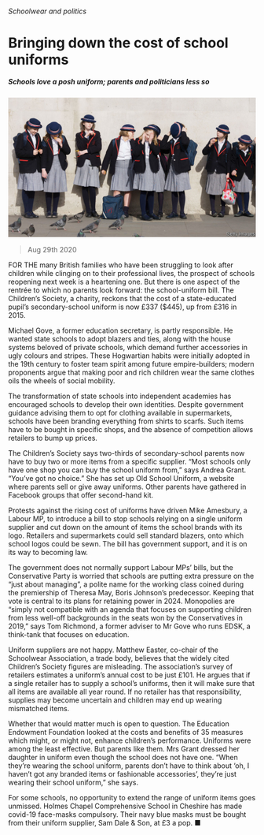 ###### Schoolwear and politics

# Bringing down the cost of school uniforms 

##### Schools love a posh uniform; parents and politicians less so 

![image](images/20200829_BRP002_0.jpg) 

> Aug 29th 2020 

FOR THE many British families who have been struggling to look after children while clinging on to their professional lives, the prospect of schools reopening next week is a heartening one. But there is one aspect of the rentrée to which no parents look forward: the school-uniform bill. The Children’s Society, a charity, reckons that the cost of a state-educated pupil’s secondary-school uniform is now £337 ($445), up from £316 in 2015.

Michael Gove, a former education secretary, is partly responsible. He wanted state schools to adopt blazers and ties, along with the house systems beloved of private schools, which demand further accessories in ugly colours and stripes. These Hogwartian habits were initially adopted in the 19th century to foster team spirit among future empire-builders; modern proponents argue that making poor and rich children wear the same clothes oils the wheels of social mobility.


The transformation of state schools into independent academies has encouraged schools to develop their own identities. Despite government guidance advising them to opt for clothing available in supermarkets, schools have been branding everything from shirts to scarfs. Such items have to be bought in specific shops, and the absence of competition allows retailers to bump up prices.

The Children’s Society says two-thirds of secondary-school parents now have to buy two or more items from a specific supplier. “Most schools only have one shop you can buy the school uniform from,” says Andrea Grant. “You’ve got no choice.” She has set up Old School Uniform, a website where parents sell or give away uniforms. Other parents have gathered in Facebook groups that offer second-hand kit.

Protests against the rising cost of uniforms have driven Mike Amesbury, a Labour MP, to introduce a bill to stop schools relying on a single uniform supplier and cut down on the amount of items the school brands with its logo. Retailers and supermarkets could sell standard blazers, onto which school logos could be sewn. The bill has government support, and it is on its way to becoming law.

The government does not normally support Labour MPs’ bills, but the Conservative Party is worried that schools are putting extra pressure on the “just about managing”, a polite name for the working class coined during the premiership of Theresa May, Boris Johnson’s predecessor. Keeping that vote is central to its plans for retaining power in 2024. Monopolies are “simply not compatible with an agenda that focuses on supporting children from less well-off backgrounds in the seats won by the Conservatives in 2019,” says Tom Richmond, a former adviser to Mr Gove who runs EDSK, a think-tank that focuses on education.

Uniform suppliers are not happy. Matthew Easter, co-chair of the Schoolwear Association, a trade body, believes that the widely cited Children’s Society figures are misleading. The association’s survey of retailers estimates a uniform’s annual cost to be just £101. He argues that if a single retailer has to supply a school’s uniforms, then it will make sure that all items are available all year round. If no retailer has that responsibility, supplies may become uncertain and children may end up wearing mismatched items.

Whether that would matter much is open to question. The Education Endowment Foundation looked at the costs and benefits of 35 measures which might, or might not, enhance children’s performance. Uniforms were among the least effective. But parents like them. Mrs Grant dressed her daughter in uniform even though the school does not have one. “When they’re wearing the school uniform, parents don’t have to think about ‘oh, I haven’t got any branded items or fashionable accessories’, they’re just wearing their school uniform,” she says.

For some schools, no opportunity to extend the range of uniform items goes unmissed. Holmes Chapel Comprehensive School in Cheshire has made covid-19 face-masks compulsory. Their navy blue masks must be bought from their uniform supplier, Sam Dale &amp; Son, at £3 a pop. ■

